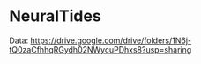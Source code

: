 # NeuralTides

Data:
https://drive.google.com/drive/folders/1N6j-tQ0zaCfhhqRGydh02NWycuPDhxs8?usp=sharing
